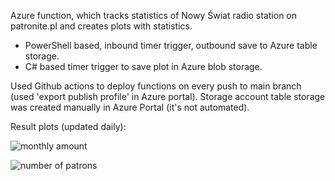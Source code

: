 Azure function, which tracks statistics of Nowy Świat radio station on patronite.pl and creates plots with statistics.

- PowerShell based, inbound timer trigger, outbound save to Azure table storage.
- C# based timer trigger to save plot in Azure blob storage.

Used Github actions to deploy functions on every push to main branch (used 'export publish profile' in Azure portal).
Storage account table storage was created manually in Azure Portal (it's not automated).

Result plots (updated daily):

![monthly amount](https://nowyswiatfn3bd064.blob.core.windows.net/plots/MonthlyAmount.png)

![number of patrons](https://nowyswiatfn3bd064.blob.core.windows.net/plots/NumberOfPatrons.png)


